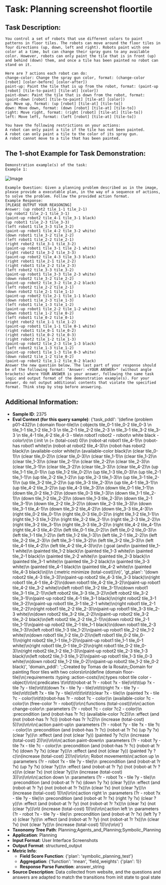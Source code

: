 # Task: Planning screenshot floortile

## Task Description:

```
You control a set of robots that use different colors to paint patterns in floor tiles. The robots can move around the floor tiles in four directions (up, down, left and right). Robots paint with one color at a time, but can change their spray guns to any available color. However, robots can only paint the tile that is in front (up) and behind (down) them, and once a tile has been painted no robot can stand on it.

Here are 7 actions each robot can do:
change-color: Change the spray gun color, format: (change-color [robot] [color-before] [color-after])
paint-up: Paint the tile that is up from the robot, format: (paint-up [robot] [tile-to-paint] [tile-at] [color])
paint-down: Paint the tile that is down from the robot, format: (paint-down [robot] [tile-to-paint] [tile-at] [color])
up: Move up, format: (up [robot] [tile-at] [tile-to])
down: Move down, format: (down [robot] [tile-at] [tile-to])
right: Move right, format: (right [robot] [tile-at] [tile-to])
left: Move left, format: (left [robot] [tile-at] [tile-to])

You have the following restrictions on your actions:
A robot can only paint a tile if the tile has not been painted.
A robot can only paint a tile to the color of its spray gun.
A robot cannot move to a tile that has been painted.
```

## The 1-shot Example for Task Demonstration:

```
Demonstration example(s) of the task:
Example 1:
```

![Image](floortile_p3.png)

```
Example Question: Given a planning problem described as in the image, please provide a executable plan, in the way of a sequence of actions, to solve the problem. Follow the provided action format.
Example Response:
[PLEASE OUTPUT YOUR REASONING]
Answer: (up robot2 tile_1-1 tile_2-1)
(up robot2 tile_2-1 tile_3-1)
(paint-up robot2 tile_4-1 tile_3-1 black)
(up robot1 tile_2-3 tile_3-3)
(left robot1 tile_3-3 tile_3-2)
(paint-up robot1 tile_4-2 tile_3-2 white)
(down robot1 tile_3-2 tile_2-2)
(left robot1 tile_2-2 tile_2-1)
(right robot2 tile_3-1 tile_3-2)
(paint-up robot1 tile_3-1 tile_2-1 white)
(right robot2 tile_3-2 tile_3-3)
(paint-up robot2 tile_4-3 tile_3-3 black)
(right robot1 tile_2-1 tile_2-2)
(right robot1 tile_2-2 tile_2-3)
(left robot2 tile_3-3 tile_3-2)
(paint-up robot1 tile_3-3 tile_2-3 white)
(down robot2 tile_3-2 tile_2-2)
(paint-up robot2 tile_3-2 tile_2-2 black)
(left robot2 tile_2-2 tile_2-1)
(down robot2 tile_2-1 tile_1-1)
(paint-up robot2 tile_2-1 tile_1-1 black)
(down robot1 tile_2-3 tile_1-3)
(left robot1 tile_1-3 tile_1-2)
(paint-up robot1 tile_2-2 tile_1-2 white)
(down robot1 tile_1-2 tile_0-2)
(left robot1 tile_0-2 tile_0-1)
(right robot2 tile_1-1 tile_1-2)
(paint-up robot1 tile_1-1 tile_0-1 white)
(right robot1 tile_0-1 tile_0-2)
(right robot1 tile_0-2 tile_0-3)
(right robot2 tile_1-2 tile_1-3)
(paint-up robot2 tile_2-3 tile_1-3 black)
(left robot2 tile_1-3 tile_1-2)
(paint-up robot1 tile_1-3 tile_0-3 white)
(down robot2 tile_1-2 tile_0-2)
(paint-up robot2 tile_1-2 tile_0-2 black)
Answer the new question below. The last part of your response should be of the following format: "Answer: <YOUR ANSWER>" (without angle brackets) where YOUR ANSWER is your answer, following the same task logic and output format of the demonstration example(s). For your answer, do not output additional contents that violate the specified format. Think step by step before answering.
```

## Additional Information:

- **Sample ID**: 2375
- **Eval Context (for this query sample)**: {'task_pddl': '(define (problem p01-432)\n (:domain floor-tile)\n (:objects tile_0-1 tile_0-2 tile_0-3 \n           tile_1-1 tile_1-2 tile_1-3 \n           tile_2-1 tile_2-2 tile_2-3 \n           tile_3-1 tile_3-2 tile_3-3 \n           tile_4-1 tile_4-2 tile_4-3 - tile\n           robot1 robot2 - robot\n           white black - color\n)\n (:init \n   (= (total-cost) 0)\n   (robot-at robot1 tile_4-1)\n   (robot-has robot1 white)\n   (robot-at robot2 tile_4-3)\n   (robot-has robot2 black)\n   (available-color white)\n   (available-color black)\n   (clear tile_0-1)\n   (clear tile_0-2)\n   (clear tile_0-3)\n   (clear tile_1-1)\n   (clear tile_1-2)\n   (clear tile_1-3)\n   (clear tile_2-1)\n   (clear tile_2-2)\n   (clear tile_2-3)\n   (clear tile_3-1)\n   (clear tile_3-2)\n   (clear tile_3-3)\n   (clear tile_4-2)\n   (up tile_1-1 tile_0-1)\n   (up tile_1-2 tile_0-2)\n   (up tile_1-3 tile_0-3)\n   (up tile_2-1 tile_1-1)\n   (up tile_2-2 tile_1-2)\n   (up tile_2-3 tile_1-3)\n   (up tile_3-1 tile_2-1)\n   (up tile_3-2 tile_2-2)\n   (up tile_3-3 tile_2-3)\n   (up tile_4-1 tile_3-1)\n   (up tile_4-2 tile_3-2)\n   (up tile_4-3 tile_3-3)\n   (down tile_0-1 tile_1-1)\n   (down tile_0-2 tile_1-2)\n   (down tile_0-3 tile_1-3)\n   (down tile_1-1 tile_2-1)\n   (down tile_1-2 tile_2-2)\n   (down tile_1-3 tile_2-3)\n   (down tile_2-1 tile_3-1)\n   (down tile_2-2 tile_3-2)\n   (down tile_2-3 tile_3-3)\n   (down tile_3-1 tile_4-1)\n   (down tile_3-2 tile_4-2)\n   (down tile_3-3 tile_4-3)\n   (right tile_0-2 tile_0-1)\n   (right tile_0-3 tile_0-2)\n   (right tile_1-2 tile_1-1)\n   (right tile_1-3 tile_1-2)\n   (right tile_2-2 tile_2-1)\n   (right tile_2-3 tile_2-2)\n   (right tile_3-2 tile_3-1)\n   (right tile_3-3 tile_3-2)\n   (right tile_4-2 tile_4-1)\n   (right tile_4-3 tile_4-2)\n   (left tile_0-1 tile_0-2)\n   (left tile_0-2 tile_0-3)\n   (left tile_1-1 tile_1-2)\n   (left tile_1-2 tile_1-3)\n   (left tile_2-1 tile_2-2)\n   (left tile_2-2 tile_2-3)\n   (left tile_3-1 tile_3-2)\n   (left tile_3-2 tile_3-3)\n   (left tile_4-1 tile_4-2)\n   (left tile_4-2 tile_4-3)\n)\n (:goal (and\n    (painted tile_1-1 white)\n    (painted tile_1-2 black)\n    (painted tile_1-3 white)\n    (painted tile_2-1 black)\n    (painted tile_2-2 white)\n    (painted tile_2-3 black)\n    (painted tile_3-1 white)\n    (painted tile_3-2 black)\n    (painted tile_3-3 white)\n    (painted tile_4-1 black)\n    (painted tile_4-2 white)\n    (painted tile_4-3 black)\n))\n (:metric minimize (total-cost))\n)', 'gt_plan': '(down robot2 tile_4-3 tile_3-3)\n(paint-up robot2 tile_4-3 tile_3-3 black)\n(right robot1 tile_4-1 tile_4-2)\n(down robot1 tile_4-2 tile_3-2)\n(paint-up robot1 tile_4-2 tile_3-2 white)\n(left robot1 tile_3-2 tile_3-1)\n(down robot1 tile_3-1 tile_2-1)\n(left robot2 tile_3-3 tile_3-2)\n(left robot2 tile_3-2 tile_3-1)\n(paint-up robot2 tile_4-1 tile_3-1 black)\n(right robot2 tile_3-1 tile_3-2)\n(paint-up robot1 tile_3-1 tile_2-1 white)\n(right robot1 tile_2-1 tile_2-2)\n(right robot1 tile_2-2 tile_2-3)\n(paint-up robot1 tile_3-3 tile_2-3 white)\n(down robot2 tile_3-2 tile_2-2)\n(paint-up robot2 tile_3-2 tile_2-2 black)\n(left robot2 tile_2-2 tile_2-1)\n(down robot2 tile_2-1 tile_1-1)\n(paint-up robot2 tile_2-1 tile_1-1 black)\n(down robot1 tile_2-3 tile_1-3)\n(left robot1 tile_1-3 tile_1-2)\n(paint-up robot1 tile_2-2 tile_1-2 white)\n(down robot1 tile_1-2 tile_0-2)\n(left robot1 tile_0-2 tile_0-1)\n(right robot2 tile_1-1 tile_1-2)\n(paint-up robot1 tile_1-1 tile_0-1 white)\n(right robot1 tile_0-1 tile_0-2)\n(right robot1 tile_0-2 tile_0-3)\n(right robot2 tile_1-2 tile_1-3)\n(paint-up robot2 tile_2-3 tile_1-3 black)\n(left robot2 tile_1-3 tile_1-2)\n(paint-up robot1 tile_1-3 tile_0-3 white)\n(down robot2 tile_1-2 tile_0-2)\n(paint-up robot2 tile_1-2 tile_0-2 black)', 'domain_pddl': ';;Created by Tomas de la Rosa\n;;Domain for painting floor tiles with two colors\n\n(define (domain floor-tile)\n(:requirements :typing :action-costs)\n(:types robot tile color - object)\n\n(:predicates \t\n\t\t(robot-at ?r - robot ?x - tile)\n\t\t(up ?x - tile ?y - tile)\n\t\t(down ?x - tile ?y - tile)\n\t\t(right ?x - tile ?y - tile)\n\t\t(left ?x - tile ?y - tile)\n\t\t\n\t\t(clear ?x - tile)\n                (painted ?x - tile ?c - color)\n\t\t(robot-has ?r - robot ?c - color)\n                (available-color ?c - color)\n                (free-color ?r - robot))\n\n(:functions (total-cost))\n\n(:action change-color\n  :parameters (?r - robot ?c - color ?c2 - color)\n  :precondition (and (robot-has ?r ?c) (available-color ?c2))\n  :effect (and (not (robot-has ?r ?c)) (robot-has ?r ?c2)\n               (increase (total-cost) 5))\n)\n\n\n(:action paint-up\n  :parameters (?r - robot ?y - tile ?x - tile ?c - color)\n  :precondition (and (robot-has ?r ?c) (robot-at ?r ?x) (up ?y ?x) (clear ?y))\n  :effect (and (not (clear ?y)) (painted ?y ?c)\n               (increase (total-cost) 2))\n)\n\n\n(:action paint-down\n  :parameters (?r - robot ?y - tile ?x - tile ?c - color)\n  :precondition (and (robot-has ?r ?c) (robot-at ?r ?x) (down ?y ?x) (clear ?y))\n  :effect (and (not (clear ?y)) (painted ?y ?c)\n(increase (total-cost) 2))\n)\n\n\n; Robot movements\n(:action up \n  :parameters (?r - robot ?x - tile ?y - tile)\n  :precondition (and (robot-at ?r ?x) (up ?y ?x) (clear ?y))\n  :effect (and (robot-at ?r ?y) (not (robot-at ?r ?x))\n               (clear ?x) (not (clear ?y))\n               (increase (total-cost) 3))\n)\n\n\n(:action down \n  :parameters (?r - robot ?x - tile ?y - tile)\n  :precondition (and (robot-at ?r ?x) (down ?y ?x) (clear ?y))\n  :effect (and (robot-at ?r ?y) (not (robot-at ?r ?x))\n               (clear ?x) (not (clear ?y))\n               (increase (total-cost) 1))\n)\n\n(:action right \n  :parameters (?r - robot ?x - tile ?y - tile)\n  :precondition (and (robot-at ?r ?x) (right ?y ?x) (clear ?y))\n  :effect (and (robot-at ?r ?y) (not (robot-at ?r ?x))\n               (clear ?x) (not (clear ?y))\n\t       (increase (total-cost) 1))\n)\n\n(:action left \n  :parameters (?r - robot ?x - tile ?y - tile)\n  :precondition (and (robot-at ?r ?x) (left ?y ?x) (clear ?y))\n  :effect (and (robot-at ?r ?y) (not (robot-at ?r ?x))\n               (clear ?x) (not (clear ?y))\n               (increase (total-cost) 1))\n)\n\n)'}
- **Taxonomy Tree Path**: Planning;Agents_and_Planning;Symbolic_Planning
- **Application**: Planning
- **Input Format**: User Interface Screenshots
- **Output Format**: structured_output
- **Metric Info**:
  - **Field Score Function**: {'plan': 'symbolic_planning_test'}
  - **Aggregation**: {'function': 'mean', 'field_weights': {'plan': 1}}
  - **Response Parse Function**: answer_string
- **Source Description**: Data collected from website, and the questions and answers are adapted to match the transitions from init state to goal state
